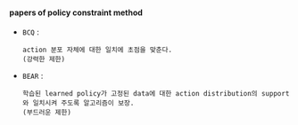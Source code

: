 #### papers of policy constraint method 


- `BCQ`  :


      action 분포 자체에 대한 일치에 초점을 맞춘다.
      (강력한 제한)

  
- `BEAR` :


      학습된 learned policy가 고정된 data에 대한 action distribution의 support와 일치시켜 주도록 알고리즘이 보장.
      (부드러운 제한)

